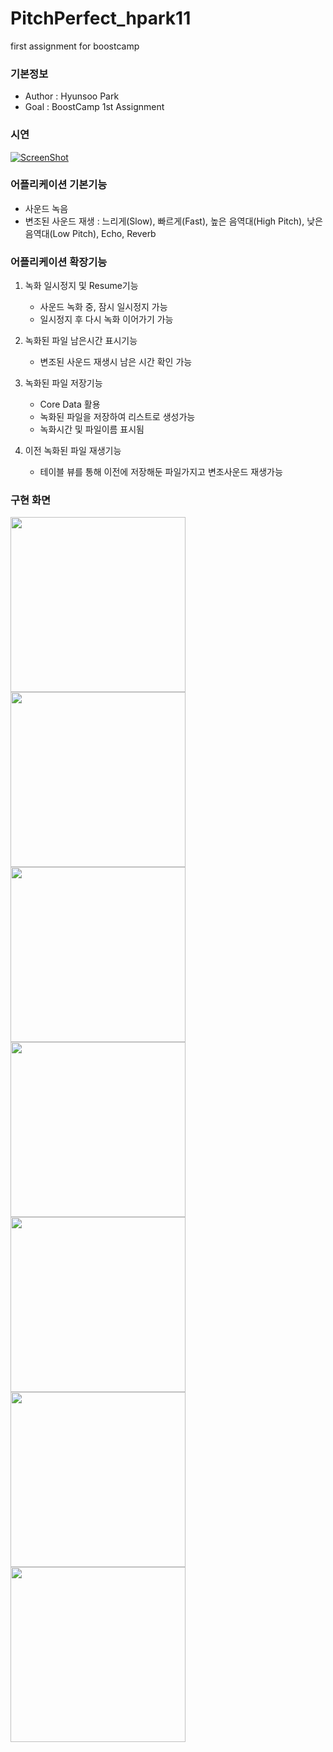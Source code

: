 # PitchPerfect_hpark11
first assignment for boostcamp

### 기본정보
* Author : Hyunsoo Park
* Goal : BoostCamp 1st Assignment

### 시연
[![ScreenShot](https://raw.github.com/GabLeRoux/WebMole/master/ressources/WebMole_Youtube_Video.png)](https://www.youtube.com/watch?v=mvgpq852hkQ)

### 어플리케이션 기본기능
* 사운드 녹음
* 변조된 사운드 재생 : 느리게(Slow), 빠르게(Fast), 높은 음역대(High Pitch), 낮은 음역대(Low Pitch), Echo, Reverb

### 어플리케이션 확장기능
1. 녹화 일시정지 및 Resume기능
    * 사운드 녹화 중, 잠시 일시정지 가능
    * 일시정지 후 다시 녹화 이어가기 가능

2. 녹화된 파일 남은시간 표시기능
    * 변조된 사운드 재생시 남은 시간 확인 가능

3. 녹화된 파일 저장기능
    * Core Data 활용
    * 녹화된 파일을 저장하여 리스트로 생성가능
    * 녹화시간 및 파일이름 표시됨

4. 이전 녹화된 파일 재생기능
    * 테이블 뷰를 통해 이전에 저장해둔 파일가지고 변조사운드 재생가능

### 구현 화면
<img src="https://github.com/BoostCamp/PitchPerfect_hpark11/blob/master/PitchPerfect/img/1.png" width="280">
<img src="https://github.com/BoostCamp/PitchPerfect_hpark11/blob/master/PitchPerfect/img/2.png" width="280">
<img src="https://github.com/BoostCamp/PitchPerfect_hpark11/blob/master/PitchPerfect/img/3.png" width="280">
<img src="https://github.com/BoostCamp/PitchPerfect_hpark11/blob/master/PitchPerfect/img/4.png" width="280">
<img src="https://github.com/BoostCamp/PitchPerfect_hpark11/blob/master/PitchPerfect/img/5.png" width="280">
<img src="https://github.com/BoostCamp/PitchPerfect_hpark11/blob/master/PitchPerfect/img/6.png" width="280">
<img src="https://github.com/BoostCamp/PitchPerfect_hpark11/blob/master/PitchPerfect/img/7.png" width="280">


